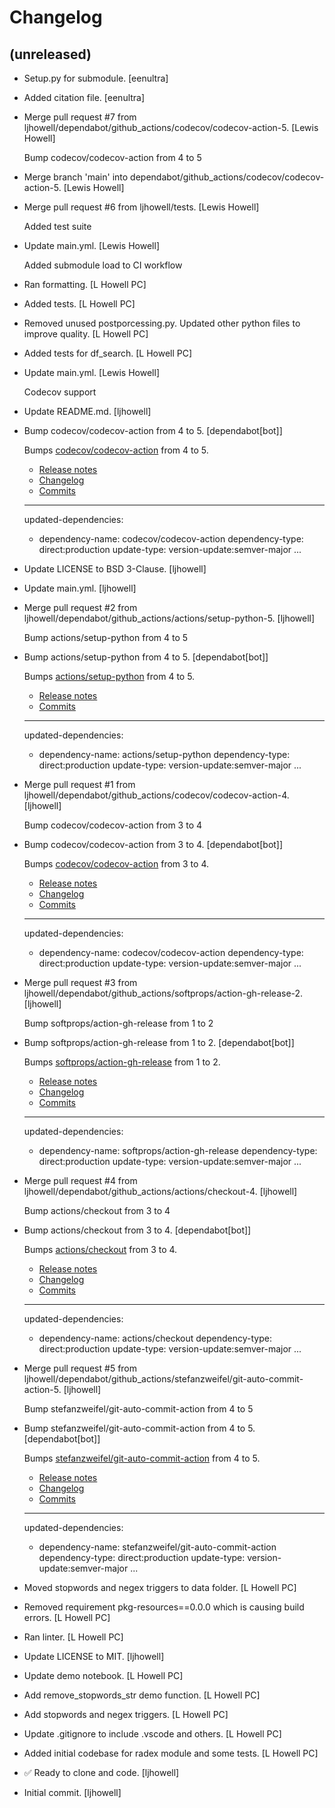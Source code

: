 Changelog
=========


(unreleased)
------------
- Setup.py for submodule. [eenultra]
- Added citation file. [eenultra]
- Merge pull request #7 from
  ljhowell/dependabot/github_actions/codecov/codecov-action-5. [Lewis
  Howell]

  Bump codecov/codecov-action from 4 to 5
- Merge branch 'main' into dependabot/github_actions/codecov/codecov-
  action-5. [Lewis Howell]
- Merge pull request #6 from ljhowell/tests. [Lewis Howell]

  Added test suite
- Update main.yml. [Lewis Howell]

  Added submodule load to CI workflow
- Ran formatting. [L Howell PC]
- Added tests. [L Howell PC]
- Removed unused postporcessing.py. Updated other python files to
  improve quality. [L Howell PC]
- Added tests for df_search. [L Howell PC]
- Update main.yml. [Lewis Howell]

  Codecov support
- Update README.md. [ljhowell]
- Bump codecov/codecov-action from 4 to 5. [dependabot[bot]]

  Bumps [codecov/codecov-action](https://github.com/codecov/codecov-action) from 4 to 5.
  - [Release notes](https://github.com/codecov/codecov-action/releases)
  - [Changelog](https://github.com/codecov/codecov-action/blob/main/CHANGELOG.md)
  - [Commits](https://github.com/codecov/codecov-action/compare/v4...v5)

  ---
  updated-dependencies:
  - dependency-name: codecov/codecov-action
    dependency-type: direct:production
    update-type: version-update:semver-major
  ...
- Update LICENSE to BSD 3-Clause. [ljhowell]
- Update main.yml. [ljhowell]
- Merge pull request #2 from
  ljhowell/dependabot/github_actions/actions/setup-python-5. [ljhowell]

  Bump actions/setup-python from 4 to 5
- Bump actions/setup-python from 4 to 5. [dependabot[bot]]

  Bumps [actions/setup-python](https://github.com/actions/setup-python) from 4 to 5.
  - [Release notes](https://github.com/actions/setup-python/releases)
  - [Commits](https://github.com/actions/setup-python/compare/v4...v5)

  ---
  updated-dependencies:
  - dependency-name: actions/setup-python
    dependency-type: direct:production
    update-type: version-update:semver-major
  ...
- Merge pull request #1 from
  ljhowell/dependabot/github_actions/codecov/codecov-action-4.
  [ljhowell]

  Bump codecov/codecov-action from 3 to 4
- Bump codecov/codecov-action from 3 to 4. [dependabot[bot]]

  Bumps [codecov/codecov-action](https://github.com/codecov/codecov-action) from 3 to 4.
  - [Release notes](https://github.com/codecov/codecov-action/releases)
  - [Changelog](https://github.com/codecov/codecov-action/blob/main/CHANGELOG.md)
  - [Commits](https://github.com/codecov/codecov-action/compare/v3...v4)

  ---
  updated-dependencies:
  - dependency-name: codecov/codecov-action
    dependency-type: direct:production
    update-type: version-update:semver-major
  ...
- Merge pull request #3 from
  ljhowell/dependabot/github_actions/softprops/action-gh-release-2.
  [ljhowell]

  Bump softprops/action-gh-release from 1 to 2
- Bump softprops/action-gh-release from 1 to 2. [dependabot[bot]]

  Bumps [softprops/action-gh-release](https://github.com/softprops/action-gh-release) from 1 to 2.
  - [Release notes](https://github.com/softprops/action-gh-release/releases)
  - [Changelog](https://github.com/softprops/action-gh-release/blob/master/CHANGELOG.md)
  - [Commits](https://github.com/softprops/action-gh-release/compare/v1...v2)

  ---
  updated-dependencies:
  - dependency-name: softprops/action-gh-release
    dependency-type: direct:production
    update-type: version-update:semver-major
  ...
- Merge pull request #4 from
  ljhowell/dependabot/github_actions/actions/checkout-4. [ljhowell]

  Bump actions/checkout from 3 to 4
- Bump actions/checkout from 3 to 4. [dependabot[bot]]

  Bumps [actions/checkout](https://github.com/actions/checkout) from 3 to 4.
  - [Release notes](https://github.com/actions/checkout/releases)
  - [Changelog](https://github.com/actions/checkout/blob/main/CHANGELOG.md)
  - [Commits](https://github.com/actions/checkout/compare/v3...v4)

  ---
  updated-dependencies:
  - dependency-name: actions/checkout
    dependency-type: direct:production
    update-type: version-update:semver-major
  ...
- Merge pull request #5 from
  ljhowell/dependabot/github_actions/stefanzweifel/git-auto-commit-
  action-5. [ljhowell]

  Bump stefanzweifel/git-auto-commit-action from 4 to 5
- Bump stefanzweifel/git-auto-commit-action from 4 to 5.
  [dependabot[bot]]

  Bumps [stefanzweifel/git-auto-commit-action](https://github.com/stefanzweifel/git-auto-commit-action) from 4 to 5.
  - [Release notes](https://github.com/stefanzweifel/git-auto-commit-action/releases)
  - [Changelog](https://github.com/stefanzweifel/git-auto-commit-action/blob/master/CHANGELOG.md)
  - [Commits](https://github.com/stefanzweifel/git-auto-commit-action/compare/v4...v5)

  ---
  updated-dependencies:
  - dependency-name: stefanzweifel/git-auto-commit-action
    dependency-type: direct:production
    update-type: version-update:semver-major
  ...
- Moved stopwords and negex triggers to data folder. [L Howell PC]
- Removed requirement pkg-resources==0.0.0 which is causing build
  errors. [L Howell PC]
- Ran linter. [L Howell PC]
- Update LICENSE to MIT. [ljhowell]
- Update demo notebook. [L Howell PC]
- Add remove_stopwords_str demo function. [L Howell PC]
- Add stopwords and negex triggers. [L Howell PC]
- Update .gitignore to include .vscode and others. [L Howell PC]
- Added initial codebase for radex module and some tests. [L Howell PC]
- ✅ Ready to clone and code. [ljhowell]
- Initial commit. [ljhowell]



